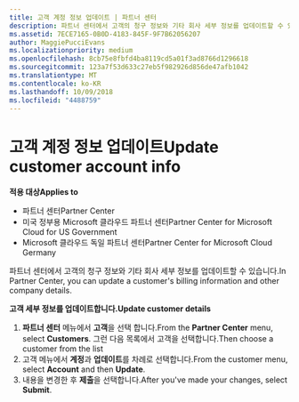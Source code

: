 ```yaml
---
title: 고객 계정 정보 업데이트 | 파트너 센터
description: 파트너 센터에서 고객의 청구 정보와 기타 회사 세부 정보를 업데이트할 수 있습니다.
ms.assetid: 7ECE7165-0B0D-4183-845F-9F7B62056207
author: MaggiePucciEvans
ms.localizationpriority: medium
ms.openlocfilehash: 8cb75e8fbfd4ba8119cd5a01f3ad8766d1296618
ms.sourcegitcommit: 123a7f53d633c27eb5f982926d856de47afb1042
ms.translationtype: MT
ms.contentlocale: ko-KR
ms.lasthandoff: 10/09/2018
ms.locfileid: "4488759"
---
```

# <a name="update-customer-account-info"></a><span data-ttu-id="4e96e-103">고객 계정 정보 업데이트</span><span class="sxs-lookup"><span data-stu-id="4e96e-103">Update customer account info</span></span>

**<span data-ttu-id="4e96e-104">적용 대상</span><span class="sxs-lookup"><span data-stu-id="4e96e-104">Applies to</span></span>**

-  <span data-ttu-id="4e96e-105">파트너 센터</span><span class="sxs-lookup"><span data-stu-id="4e96e-105">Partner Center</span></span>
-  <span data-ttu-id="4e96e-106">미국 정부용 Microsoft 클라우드 파트너 센터</span><span class="sxs-lookup"><span data-stu-id="4e96e-106">Partner Center for Microsoft Cloud for US Government</span></span>
-  <span data-ttu-id="4e96e-107">Microsoft 클라우드 독일 파트너 센터</span><span class="sxs-lookup"><span data-stu-id="4e96e-107">Partner Center for Microsoft Cloud Germany</span></span>

<span data-ttu-id="4e96e-108">파트너 센터에서 고객의 청구 정보와 기타 회사 세부 정보를 업데이트할 수 있습니다.</span><span class="sxs-lookup"><span data-stu-id="4e96e-108">In Partner Center, you can update a customer's billing information and other company details.</span></span>

**<span data-ttu-id="4e96e-109">고객 세부 정보를 업데이트합니다.</span><span class="sxs-lookup"><span data-stu-id="4e96e-109">Update customer details</span></span>**

1.  <span data-ttu-id="4e96e-110">**파트너 센터** 메뉴에서 **고객**을 선택 합니다.</span><span class="sxs-lookup"><span data-stu-id="4e96e-110">From the **Partner Center** menu, select **Customers**.</span></span> <span data-ttu-id="4e96e-111">그런 다음 목록에서 고객을 선택합니다.</span><span class="sxs-lookup"><span data-stu-id="4e96e-111">Then choose a customer from the list</span></span>
2.  <span data-ttu-id="4e96e-112">고객 메뉴에서 **계정**과 **업데이트**를 차례로 선택합니다.</span><span class="sxs-lookup"><span data-stu-id="4e96e-112">From the customer menu, select **Account** and then **Update**.</span></span>
3.  <span data-ttu-id="4e96e-113">내용을 변경한 후 **제출**을 선택합니다.</span><span class="sxs-lookup"><span data-stu-id="4e96e-113">After you've made your changes, select **Submit**.</span></span>

 

 



